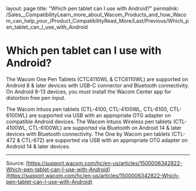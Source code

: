 layout: page
title: "Which pen tablet can I use with Android?"
permalink: /Sales__CompatibilityLearn_more_about_Wacom_Products_and_how_Wacom_can_help_your_/Product_CompatibilityRead_More/Last/Previous/Which_pen_tablet_can_I_use_with_Android

# Which pen tablet can I use with Android?

The Wacom One Pen Tablets (CTC4110WL & CTC6110WL) are supported on Android 8 & later devices with USB-C connector and Bluetooth connectivity. On Android 8-13 devices, you must install the Wacom Center app for distortion free pen input.


The Wacom Intuos pen tablets (CTL-4100, CTL-4100WL, CTL-6100, CTL-6100WL) are supported via USB with an appropriate OTG adapter on compatible Android devices. The Wacom Intuos Wireless pen tablets (CTL-4100WL, CTL-6100WL) are supported via Bluetooth on Android 14 & later devices with Bluetooth connectivity. The One by Wacom pen tablets (CTL-472 & CTL-672) are supported via USB with an appropriate OTG adapter on Android 14 & later devices.

---
Source: [https://support.wacom.com/hc/en-us/articles/1500006342822-Which-pen-tablet-can-I-use-with-Android](https://support.wacom.com/hc/en-us/articles/1500006342822-Which-pen-tablet-can-I-use-with-Android)

